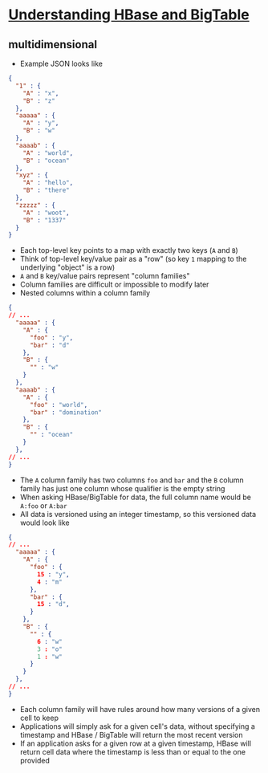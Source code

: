 # [Understanding HBase and BigTable](https://dzone.com/articles/understanding-hbase-and-bigtab)

## multidimensional

* Example JSON looks like

```json
{
  "1" : {
    "A" : "x",
    "B" : "z"
  },
  "aaaaa" : {
    "A" : "y",
    "B" : "w"
  },
  "aaaab" : {
    "A" : "world",
    "B" : "ocean"
  },
  "xyz" : {
    "A" : "hello",
    "B" : "there"
  },
  "zzzzz" : {
    "A" : "woot",
    "B" : "1337"
  }
}
```

* Each top-level key points to a map with exactly two keys (`A` and `B`)
* Think of top-level key/value pair as a "row" (so key `1` mapping to the underlying "object" is a row)
* `A` and `B` key/value pairs represent "column families"
* Column families are difficult or impossible to modify later
* Nested columns within a column family

```json
{
// ...
  "aaaaa" : {
    "A" : {
      "foo" : "y",
      "bar" : "d"
    },
    "B" : {
      "" : "w"
    }
  },
  "aaaab" : {
    "A" : {
      "foo" : "world",
      "bar" : "domination"
    },
    "B" : {
      "" : "ocean"
    }
  },
// ...
}
```

* The `A` column family has two columns `foo` and `bar` and the `B` column family has just one column whose qualifier is the empty string
* When asking HBase/BigTable for data, the full column name would be `A:foo` or `A:bar`
* All data is versioned using an integer timestamp, so this versioned data would look like

```json
{
// ...
  "aaaaa" : {
    "A" : {
      "foo" : {
        15 : "y",
        4 : "m"
      },
      "bar" : {
        15 : "d",
      }
    },
    "B" : {
      "" : {
        6 : "w"
        3 : "o"
        1 : "w"
      }
    }
  },
// ...
}
```

* Each column family will have rules around how many versions of a given cell to keep
* Applications will simply ask for a given cell's data, without specifying a timestamp and HBase / BigTable will return the most recent version
* If an application asks for a given row at a given timestamp, HBase will return cell data where the timestamp is less than or equal to the one provided
